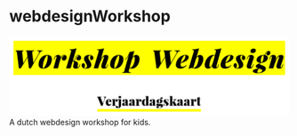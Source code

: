 # webdesignWorkshop
<img src="https://github.com/HanneMaes/webdesignWorkshop/blob/master/assets/header.png">
A dutch webdesign workshop for kids.
